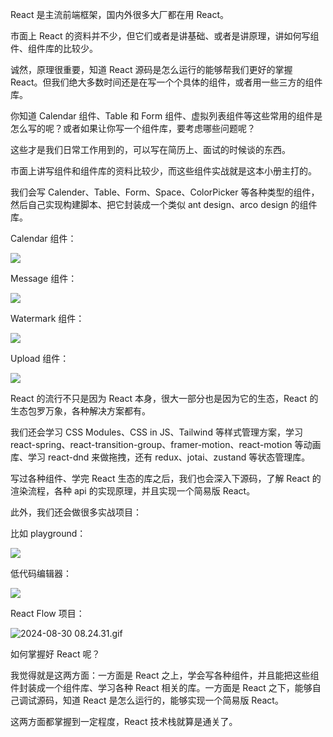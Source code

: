 React 是主流前端框架，国内外很多大厂都在用 React。

市面上 React 的资料并不少，但它们或者是讲基础、或者是讲原理，讲如何写组件、组件库的比较少。

诚然，原理很重要，知道 React 源码是怎么运行的能够帮我们更好的掌握 React。但我们绝大多数时间还是在写一个个具体的组件，或者用一些三方的组件库。

你知道 Calendar 组件、Table 和 Form 组件、虚拟列表组件等这些常用的组件是怎么写的呢？或者如果让你写一个组件库，要考虑哪些问题呢？

这些才是我们日常工作用到的，可以写在简历上、面试的时候谈的东西。

市面上讲写组件和组件库的资料比较少，而这些组件实战就是这本小册主打的。

我们会写 Calender、Table、Form、Space、ColorPicker 等各种类型的组件，然后自己实现构建脚本、把它封装成一个类似 ant design、arco design 的组件库。

Calendar 组件：

![](https://p9-juejin.byteimg.com/tos-cn-i-k3u1fbpfcp/fc321f45d0eb4c41b9370dcc1b9f2162~tplv-k3u1fbpfcp-jj-mark:0:0:0:0:q75.image#?w=2156&h=1158&s=228529&e=gif&f=32&b=fdfdfd)

Message 组件：

![](https://p1-juejin.byteimg.com/tos-cn-i-k3u1fbpfcp/23725f6715f9461f859402de7ffb3660~tplv-k3u1fbpfcp-jj-mark:0:0:0:0:q75.image#?w=1272&h=1266&s=387654&e=gif&f=70&b=fefefe)

Watermark 组件：

![](https://p6-juejin.byteimg.com/tos-cn-i-k3u1fbpfcp/9c61ea9bda874c68a65280b11703cd6d~tplv-k3u1fbpfcp-jj-mark:0:0:0:0:q75.image#?w=2656&h=1438&s=3083503&e=gif&f=39&b=fdfdfd)

Upload 组件：

![](https://p6-juejin.byteimg.com/tos-cn-i-k3u1fbpfcp/66ed4f7cfe6342f88810fd972562d1a6~tplv-k3u1fbpfcp-jj-mark:0:0:0:0:q75.image#?w=1330&h=874&s=466120&e=gif&f=41&b=fcfcfc)

React 的流行不只是因为 React 本身，很大一部分也是因为它的生态，React 的生态包罗万象，各种解决方案都有。

我们还会学习 CSS Modules、CSS in JS、Tailwind 等样式管理方案，学习 react-spring、react-transition-group、framer-motion、react-motion 等动画库、学习 react-dnd 来做拖拽，还有 redux、jotai、zustand 等状态管理库。

写过各种组件、学完 React 生态的库之后，我们也会深入下源码，了解 React 的渲染流程，各种 api 的实现原理，并且实现一个简易版 React。

此外，我们还会做很多实战项目：

比如 playground：

![](https://p3-juejin.byteimg.com/tos-cn-i-k3u1fbpfcp/52a109156fe64a50908195131b8329f5~tplv-k3u1fbpfcp-jj-mark:0:0:0:0:q75.image#?w=2858&h=1264&s=961512&e=gif&f=70&b=fefefe)

低代码编辑器：

![](https://p1-juejin.byteimg.com/tos-cn-i-k3u1fbpfcp/747cc9a904f64c47b2617a25e3dfa77e~tplv-k3u1fbpfcp-jj-mark:0:0:0:0:q75.image#?w=2744&h=1204&s=239464&e=png&b=d4dcf5)

React Flow 项目：

![2024-08-30 08.24.31.gif](https://p9-juejin.byteimg.com/tos-cn-i-k3u1fbpfcp/4330865bfb83401dbf81ac40945af092~tplv-k3u1fbpfcp-jj-mark:0:0:0:0:q75.image#?w=2870&h=1536&s=1746933&e=gif&f=70&b=fbfbfb)

如何掌握好 React 呢？

我觉得就是这两方面：一方面是 React 之上，学会写各种组件，并且能把这些组件封装成一个组件库、学习各种 React 相关的库。一方面是 React 之下，能够自己调试源码，知道 React 是怎么运行的，能够实现一个简易版 React。

这两方面都掌握到一定程度，React 技术栈就算是通关了。
